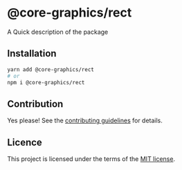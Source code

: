 # @core-graphics/rect

A Quick description of the package

## Installation

```sh
yarn add @core-graphics/rect
# or
npm i @core-graphics/rect
```

## Contribution

Yes please! See the
[contributing guidelines](https://github.com/chakra-ui/core/blob/main/CONTRIBUTING.md)
for details.

## Licence

This project is licensed under the terms of the
[MIT license](https://github.com/chakra-ui/core/blob/main/LICENSE).
